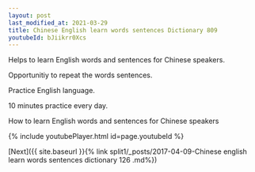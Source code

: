 ```yaml
---
layout: post
last_modified_at: 2021-03-29
title: Chinese English learn words sentences Dictionary 809 
youtubeId: bJiikrr0Xcs
---
```

 
 
Helps to learn English words and sentences for Chinese speakers.

Opportunitiy to repeat the words sentences. 

Practice English language. 
 
10 minutes practice every day. 
 
How to learn English words and sentences for Chinese speakers 
 
{% include youtubePlayer.html id=page.youtubeId %}
 
 
[Next]({{ site.baseurl }}{% link  split1/_posts/2017-04-09-Chinese english learn words sentences dictionary 126 .md%})
 
